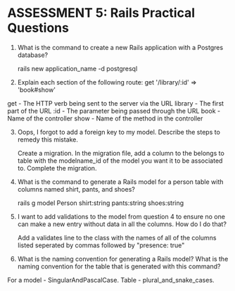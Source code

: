 # ASSESSMENT 5: Rails Practical Questions

1. What is the command to create a new Rails application with a Postgres database?

    rails new application_name -d postgresql

2. Explain each section of the following route:  get '/library/:id' => 'book#show'

get - The HTTP verb being sent to the server via the URL
library - The first part of the URL
:id - The parameter being passed through the URL
book - Name of the controller
show - Name of the method in the controller

3. Oops, I forgot to add a foreign key to my model. Describe the steps to remedy this mistake.

    Create a migration. In the migration file, add a column to the belongs to table with the modelname_id of the model you want it to be associated to. Complete the migration. 


4. What is the command to generate a Rails model for a person table with columns named shirt, pants, and shoes?

    rails g model Person shirt:string pants:string shoes:string


5. I want to add validations to the model from question 4 to ensure no one can make a new entry without data in all the columns. How do I do that?

    Add a validates line to the class with the names of all of the columns listed seperated by commas followed by "presence: true"


6. What is the naming convention for generating a Rails model? What is the naming convention for the table that is generated with this command?

For a model - SingularAndPascalCase. 
Table - plural_and_snake_cases. 